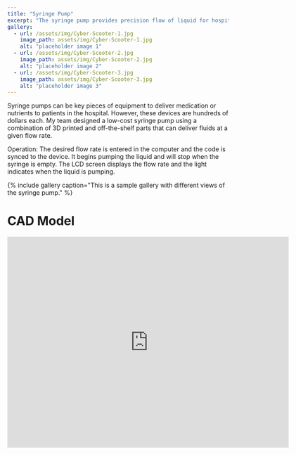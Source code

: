 ```yaml
---
title: "Syringe Pump"
excerpt: "The syringe pump provides precision flow of liquid for hospital or research use"
gallery:
  - url: /assets/img/Cyber-Scooter-1.jpg
    image_path: assets/img/Cyber-Scooter-1.jpg
    alt: "placeholder image 1"
  - url: /assets/img/Cyber-Scooter-2.jpg
    image_path: assets/img/Cyber-Scooter-2.jpg
    alt: "placeholder image 2"
  - url: /assets/img/Cyber-Scooter-3.jpg
    image_path: assets/img/Cyber-Scooter-3.jpg
    alt: "placeholder image 3"
---
```


Syringe pumps can be key pieces of equipment to deliver medication or nutrients to patients in the hospital. However, these devices are hundreds of dollars each. My team designed a low-cost syringe pump using a combination of 3D printed and off-the-shelf parts that can deliver fluids at a given flow rate.   

Operation: The desired flow rate is entered in the computer and the code is synced to the device. It begins pumping the liquid and will stop when the syringe is empty. The LCD screen displays the flow rate and the light indicates when the liquid is pumping. 

{% include gallery caption="This is a sample gallery with different views of the syringe pump." %}

# CAD Model 

<iframe src="https://vanderbilt643.autodesk360.com/shares/public/SH512d4QTec90decfa6e5f2e570389fd93e0?mode=embed" width="640" height="480" allowfullscreen="true" webkitallowfullscreen="true" mozallowfullscreen="true"  frameborder="0"></iframe>
